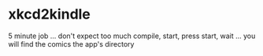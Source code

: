 xkcd2kindle
===========
5 minute job ... don't expect too much
compile, start, press start, wait ... you will find the comics the app's directory